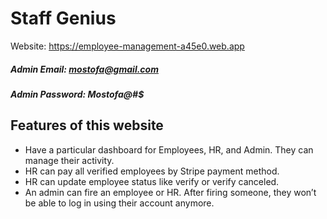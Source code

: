 # Staff Genius

Website: https://employee-management-a45e0.web.app

##### Admin Email: mostofa@gmail.com
##### Admin Password: Mostofa@#$

## Features of this website

- Have a particular dashboard for Employees, HR, and Admin. They can manage their activity.
- HR can pay all verified employees by Stripe payment method.
- HR can update employee status like verify or verify canceled.
- An admin can fire an employee or HR. After firing someone, they won’t be able to log in using their account anymore.

